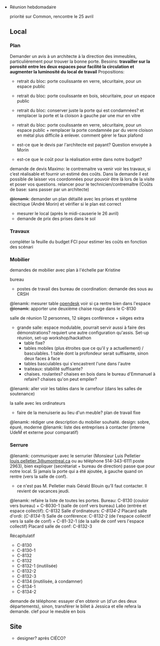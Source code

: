 - Réunion hebdomadaire

  priorité sur Common, rencontre le 25 avril


  ## Local 

  ### Plan

  Demander un avis à un architecte à la direction des immeubles, particulièrement pour trouver la bonne porte.
  Besoins: **travailler sur la porosité entre les deux espaces pour facilité la circulation et augmenter la luminosité du local de travail**
  Propositions:

  - retrait du bloc: porte coulissante en verre, sécuritaire, pour un espace public
  - retrait du bloc: porte coulissante en bois, sécuritaire, pour un espace public
  - retrait du bloc: conserver juste la porte qui est condamnées? et remplacer la porte et la cloison à gauche par une mur en vitre
  - retrait du bloc: porte coulissante en verre, sécuritaire, pour un espace public + remplacer la porte condamnée par du verre
    cloison en métal plus difficile à enlever.
    comment gérer le faux plafond


  - est-ce que le devis par l'architecte est payant? Question envoyée à Morin
  - est-ce que le coût pour la réalisation entre dans notre budget?


  demande de devis Maximo: le contremaitre va venir voir les travaux, si c’est réalisable et fournir un estimé des coûts. Dans la demande il est possible de laisser vos coordonnées pour pouvoir être là lors de la visite et poser vos questions.
  relancer pour le technicien/contremaître (Coûts de base: sans passer par un architecte)

  


  ~~@lenamk~~: demander un plan détaillé avec les  prises et système électrique (André Morin) et vérifier si le plan est correct

  - mesurer le local (après le midi-causerie le 26 avril)
  - demande de prix des prises dans le sol 


  ### Travaux 

  compléter la feuille du budget FCI pour estimer les coûts en fonction des scénari

  


  ### Mobilier

  demandes de mobilier avec plan à l'échelle par Kristine

  bureau 

  - postes de travail des bureau de coordination: demande des sous au CRSH

  @lenamk: mesurer table [opendesk](https://www.opendesk.cc/lean/desk#get-it-made) voir si ça rentre bien dans l'espace
  ~~@lenamk~~: apporter une deuxième chaise rouge dans le C-8130

  salle de réunion 12 personnes, 12 sièges conférence + sièges extra

  - grande salle: espace modulable, pourrait servir aussi à faire des démonstrations? requiert une autre configuration qu'assis. Set-up réunion, set-up workshop/hackathon
    - table fixe?
    - tables mobiles (plus étroites que ce qu'il y a actuellement) / basculables. 1 table dont la profondeur serait suffisante, sinon deux faces à face
    - tables basculables qui s'encastrent l'une dans l'autre
    - traiteaux: stabilité suffisante? 
    - chaises. roulantes? chaises en bois dans le bureau d'Emmanuel à refaire?  chaises qu'on peut empiler? 

  @lenamk: aller voir les tables dans le carrefour (dans les salles de soutenance)


  la salle avec les ordinateurs 

  - faire de la menuiserie au lieu d'un meuble? plan de travail fixe 

  @lenamk: rédiger une description du mobilier souhaité. design: sobre, épuré, moderne
  @lenamk: liste des entreprises à contacter (interne UdeM et externe pour comparatif)

  ### Serrure

  @lenamk: communiquer avec le serrurier (Monsieur Luis Pelletier louis.pelletier.3@umontreal.ca ou au téléphone 514-343-6111 poste 2963), bien expliquer (secrétariat + bureau de direction) passe que pour notre local. Si jamais la porte qui a été ajoutée, à gauche quand on rentre (vers la salle de conf).

  - ce n'est pas M. Pelletier mais Gérald Blouin qu'îl faut contacter. Il revient de vacances jeudi.

  @lenamk: refaire la liste de toutes les portes.
  Bureau: C-8130 (couloir vers bureau) + C-8030-1 (salle de conf vers bureau)
  Labo (entrée et espace collectif): C-8132
  Salle d'ordinateurs: *C-8134-2*
  Placard salle d'ordi: (*C-8134-1*) <!-- inférence, aucune indication claire-->
  Salle de conférence: C-8132-2 (de l'espace collectif vers la salle de conf) + C-81-32-1 (de la salle de conf vers l'espace collectif)
  Placard salle de conf: C-8132-3

  


  Récapitulatif

  * C-8130
  * C-8130-1
  * C-8132
  * C-8132
  * C-8132-1 (inutilisée)
  * C-8132-2
  * C-8132-3
  * C-8134 (inutilisée, à condamner)
  * C-8134-1
  * C-8134-2

  

  demande de téléphone: essayer d'en obtenir un (d'un des deux départements), sinon, transférer le billet à Jessica et elle refera la demande.
  clef pour le meuble en bois


  ## Site

  - designer? après CIÉCO?